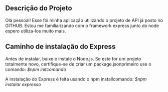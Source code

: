 ## Descrição do Projeto
Olá pessoal!
Esse foi minha aplicação utilizando o projeto de API já posto no GITHUB.
Estou me familiarizando com o framework express junto do node espero utiliza-los muito mais.

## Caminho de instalação do Express
Antes de instalar, baixe e instale o Node.js.
Se este for um projeto totalmente novo, certifique-se de criar um package.jsonprimeiro use o comando:
*$npm initcomando*

A instalação do Express é feita usando o npm installcomando:
*$npm instalar expresso*
